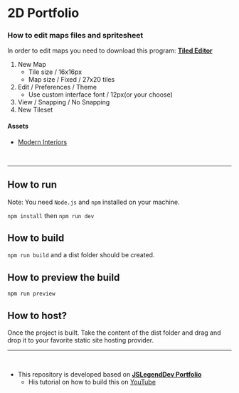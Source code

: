 # 2D Portfolio



### How to edit maps files and spritesheet
In order to edit maps you need to download this program: [**Tiled Editor**](https://www.mapeditor.org/)

1. New Map
   - Tile size / 16x16px
   - Map size / Fixed / 27x20 tiles
2. Edit / Preferences / Theme
   - Use custom interface font / 12px(or your choose)
3. View / Snapping / No Snapping
4. New Tileset

#### Assets
- [Modern Interiors](https://limezu.itch.io/moderninteriors)

<br/>
 
___
## How to run

Note: You need `Node.js` and `npm` installed on your machine.

`npm install` then `npm run dev`

## How to build

`npm run build` and a dist folder should be created.

## How to preview the build

`npm run preview`

## How to host?

Once the project is built. Take the content of the dist folder and drag and drop it
to your favorite static site hosting provider.
___
<br/>

- This repository is developed based on [**JSLegendDev Portfolio**](https://github.com/JSLegendDev/2d-portfolio-kaboom)
  - His tutorial on how to build this on [YouTube](https://www.youtube.com/watch?v=gwtfWORCN0U)
